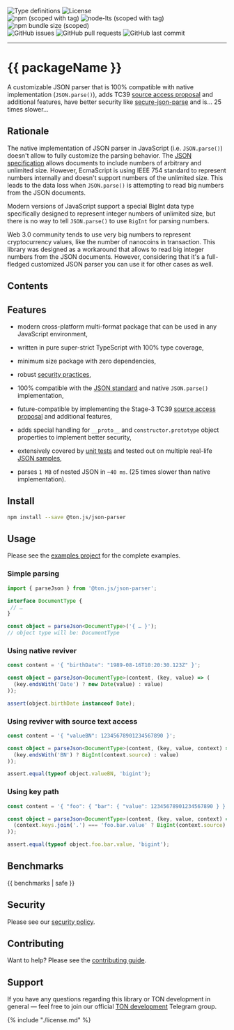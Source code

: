 
<img alt="Type definitions" src="https://img.shields.io/npm/types/@ton.js/json-parser"> <img alt="License" src="https://img.shields.io/github/license/ton-js/json-parser">
<br>
<img alt="npm (scoped with tag)" src="https://img.shields.io/npm/v/@ton.js/json-parser/beta"> <img alt="node-lts (scoped with tag)" src="https://img.shields.io/node/v-lts/@ton.js/json-parser/beta"> <img alt="npm bundle size (scoped)" src="https://img.shields.io/bundlephobia/min/@ton.js/json-parser">
<br>
<img alt="GitHub issues" src="https://img.shields.io/github/issues/ton-js/json-parser"> <img alt="GitHub pull requests" src="https://img.shields.io/github/issues-pr/ton-js/json-parser"> <img alt="GitHub last commit" src="https://img.shields.io/github/last-commit/ton-js/json-parser">
<hr>

# {{ packageName }}

A customizable JSON parser that is 100% compatible
with native implementation (`JSON.parse()`), adds
TC39 [source access proposal][tc39-proposal] and additional features,
have better security like [secure-json-parse][secure-json-parse]
and is… 25 times slower…


## Rationale

The native implementation of JSON parser in JavaScript
(i.e. `JSON.parse()`) doesn't allow to fully customize the
parsing behavior. The [JSON specification][json-standard] allows
documents to include numbers of arbitrary and unlimited size.
However, EcmaScript is using IEEE 754 standard to represent
numbers internally and doesn't support numbers of the unlimited
size. This leads to the data loss when `JSON.parse()` is
attempting to read big numbers from the JSON documents.

Modern versions of JavaScript support a special BigInt data
type specifically designed to represent integer numbers of
unlimited size, but there is no way to tell `JSON.parse()`
to use `BigInt` for parsing numbers.

Web 3.0 community tends to use very big numbers to represent
cryptocurrency values, like the number of nanocoins in transaction.
This library was designed as a workaround that allows to read
big integer numbers from the JSON documents. However, considering
that it's a full-fledged customized JSON parser you can use it
for other cases as well.


## Contents
<!-- using remark-toc -->


## Features

- modern cross-platform multi-format package that can be
  used in any JavaScript environment,

- written in pure super-strict TypeScript with 100% type coverage,

- minimum size package with zero dependencies,

- robust [security practices][security-policy],

- 100% compatible with the [JSON standard][json-standard]
  and native `JSON.parse()` implementation,

- future-compatible by implementing the Stage-3
  TC39 [source access proposal][tc39-proposal] and additional
  features,

- adds special handling for `__proto__` and `constructor.prototype`
  object properties to implement better security,

- extensively covered by [unit tests][tests] and tested out
  on multiple real-life [JSON samples][test-samples],

- parses `1 MB` of nested JSON in `~40 ms`.
  (25 times slower than native implementation).


## Install

```sh
npm install --save @ton.js/json-parser
```


## Usage

Please see the [examples project][examples] for the complete
examples.

### Simple parsing

```ts
import { parseJson } from '@ton.js/json-parser';

interface DocumentType {
 // …
}

const object = parseJson<DocumentType>('{ … }');
// object type will be: DocumentType
```

### Using native reviver

```ts
const content = '{ "birthDate": "1989-08-16T10:20:30.123Z" }';

const object = parseJson<DocumentType>(content, (key, value) => (
  (key.endsWith('Date') ? new Date(value) : value)
));

assert(object.birthDate instanceof Date);
```

### Using reviver with source text access

```ts
const content = '{ "valueBN": 12345678901234567890 }';

const object = parseJson<DocumentType>(content, (key, value, context) => (
  (key.endsWith('BN') ? BigInt(context.source) : value)
));

assert.equal(typeof object.valueBN, 'bigint');
```

### Using key path

```ts
const content = '{ "foo": { "bar": { "value": 12345678901234567890 } } }';

const object = parseJson<DocumentType>(content, (key, value, context) => (
  (context.keys.join('.') === 'foo.bar.value' ? BigInt(context.source) : value)
));

assert.equal(typeof object.foo.bar.value, 'bigint');
```


## Benchmarks

{{ benchmarks | safe }}


## Security

Please see our [security policy][security-policy].


## Contributing

Want to help? Please see the [contributing guide][contributing].


## Support

If you have any questions regarding this library or
TON development in general — feel free to join our official
[TON development][tondev-chat] Telegram group.


{% include "./license.md" %}



  [contributing]: ./CONTRIBUTING.md
  [test-samples]: ./package/test/samples
  [tests]: ./package/src/json-parser.test.ts
  [examples]: ./examples/node-esm

  [security-policy]: https://github.com/ton-js/json-parser/security/policy
  [json-standard]: https://www.json.org/json-en.html
  [secure-json-parse]: https://github.com/fastify/secure-json-parse
  [tc39-proposal]: https://github.com/tc39/proposal-json-parse-with-source
  [tondev-chat]: https://t.me/tondev_eng
